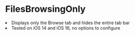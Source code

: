 # FilesBrowsingOnly
<li>Displays only the Browse tab and hides the entire tab bar</li>
<li>Tested on iOS 14 and iOS 16, no options to configure</li>
